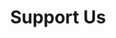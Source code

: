 ---
title: "Support Us"
meta_title: "Support Our Mission"
description: "Help us protect digital freedom and anonymity by supporting our mission."
image: "/images/logo.png"

sections:
  - title: "Why<br/> Donate?"
    description: |
      <p>Want to support our mission? If you're able to contribute financially, a donation would be greatly appreciated. If not, you can still help us out by clicking on our affiliate links - it's a free and easy way to show your support. Sharing our website with friends and family is also a great way to help us spread the word and continue our work.
      </br>
      </br>
      <p><Strong>Monero (XMR) address:</strong></br>
      <code>xmr.defaultprivacy.com</code></p>
      </br>
      <p><strong>Dero (DERO) address:</strong></br>
      <code>defaultprivacy</code></p>
    image: "/images/about/donate.png"
---